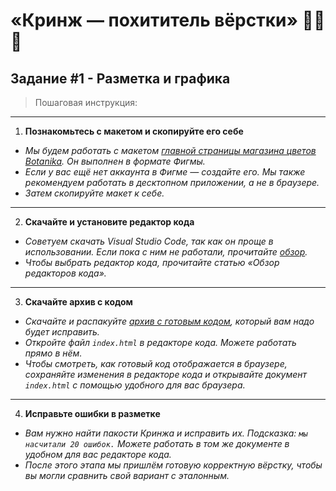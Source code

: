 # «Кринж — похититель вёрстки» 🎄🎄🎄

## Задание #1 - Разметка и графика
> Пошаговая инструкция:

------
1. **Познакомьтесь с макетом и скопируйте его себе**

 + *Мы будем работать с макетом 
 [главной страницы магазина цветов Botanika](https://www.figma.com/file/WStoyOoAyDBFh7F6Eog3mj/нг-акция-2023?node-id=0%3A1&t=oqY3vs7XPd8udtyZ-0). 
 Он выполнен в формате Фигмы.*
 + *Если у вас ещё нет аккаунта в Фигме — создайте его. Мы также рекомендуем работать в десктопном приложении, а не в браузере.*
 + *Затем скопируйте макет к себе.*
 
------
2. **Скачайте и установите редактор кода**

 + *Советуем скачать Visual Studio Code, так как он проще в использовании. Если пока с ним не работали, прочитайте 
 [обзор](https://htmlacademy.ru/blog/soft/vscode).*
 + *Чтобы выбрать редактор кода, прочитайте статью «Обзор редакторов кода».*
 
------
3. **Скачайте архив с кодом**

 + *Скачайте и распакуйте [архив с готовым кодом](https://disk.yandex.ru/d/gC9yUcTO4bf6gQ),
 который вам надо будет исправить.*
 + *Откройте файл `index.html` в редакторе кода. Можете работать прямо в нём.*
 + *Чтобы смотреть, как готовый код отображается в браузере, сохраняйте изменения 
 в редакторе кода и открывайте документ `index.html` с помощью удобного для вас браузера.*
 
------ 
4. **Исправьте ошибки в разметке**

 + *Вам нужно найти пакости Кринжа и исправить их. Подсказка: `мы насчитали 20 ошибок.`
 Можете работать в том же документе в удобном для вас редакторе кода.*
 + *После этого этапа мы пришлём готовую корректную вёрстку, чтобы вы могли сравнить свой вариант с эталонным.*
